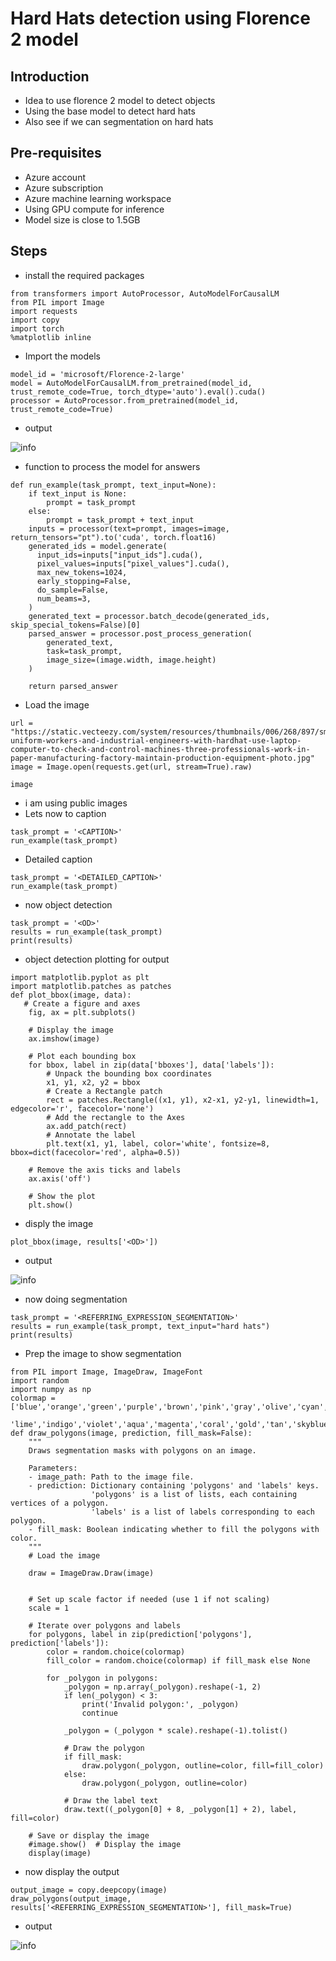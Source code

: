 # Hard Hats detection using Florence 2 model

## Introduction

- Idea to use florence 2 model to detect objects
- Using the base model to detect hard hats
- Also see if we can segmentation on hard hats

## Pre-requisites

- Azure account
- Azure subscription
- Azure machine learning workspace
- Using GPU compute for inference
- Model size is close to 1.5GB

## Steps

- install the required packages

```
from transformers import AutoProcessor, AutoModelForCausalLM
from PIL import Image
import requests
import copy
import torch
%matplotlib inline
```

- Import the models

```
model_id = 'microsoft/Florence-2-large'
model = AutoModelForCausalLM.from_pretrained(model_id, trust_remote_code=True, torch_dtype='auto').eval().cuda()
processor = AutoProcessor.from_pretrained(model_id, trust_remote_code=True)
```

- output

![info](https://github.com/balakreshnan/Samples2024/blob/main/visionfoundation/images/florence2-1.jpg 'RagChat')

- function to process the model for answers

```
def run_example(task_prompt, text_input=None):
    if text_input is None:
        prompt = task_prompt
    else:
        prompt = task_prompt + text_input
    inputs = processor(text=prompt, images=image, return_tensors="pt").to('cuda', torch.float16)
    generated_ids = model.generate(
      input_ids=inputs["input_ids"].cuda(),
      pixel_values=inputs["pixel_values"].cuda(),
      max_new_tokens=1024,
      early_stopping=False,
      do_sample=False,
      num_beams=3,
    )
    generated_text = processor.batch_decode(generated_ids, skip_special_tokens=False)[0]
    parsed_answer = processor.post_process_generation(
        generated_text,
        task=task_prompt,
        image_size=(image.width, image.height)
    )

    return parsed_answer
```

- Load the image

```
url = "https://static.vecteezy.com/system/resources/thumbnails/006/268/897/small_2x/safety-uniform-workers-and-industrial-engineers-with-hardhat-use-laptop-computer-to-check-and-control-machines-three-professionals-work-in-paper-manufacturing-factory-maintain-production-equipment-photo.jpg"
image = Image.open(requests.get(url, stream=True).raw)
```

```
image
```

- i am using public images
- Lets now to caption

```
task_prompt = '<CAPTION>'
run_example(task_prompt)
```

- Detailed caption

```
task_prompt = '<DETAILED_CAPTION>'
run_example(task_prompt)
```

- now object detection

```
task_prompt = '<OD>'
results = run_example(task_prompt)
print(results)
```

- object detection plotting for output

```
import matplotlib.pyplot as plt
import matplotlib.patches as patches
def plot_bbox(image, data):
   # Create a figure and axes
    fig, ax = plt.subplots()

    # Display the image
    ax.imshow(image)

    # Plot each bounding box
    for bbox, label in zip(data['bboxes'], data['labels']):
        # Unpack the bounding box coordinates
        x1, y1, x2, y2 = bbox
        # Create a Rectangle patch
        rect = patches.Rectangle((x1, y1), x2-x1, y2-y1, linewidth=1, edgecolor='r', facecolor='none')
        # Add the rectangle to the Axes
        ax.add_patch(rect)
        # Annotate the label
        plt.text(x1, y1, label, color='white', fontsize=8, bbox=dict(facecolor='red', alpha=0.5))

    # Remove the axis ticks and labels
    ax.axis('off')

    # Show the plot
    plt.show()
```

- disply the image

```
plot_bbox(image, results['<OD>'])
```

- output

![info](https://github.com/balakreshnan/Samples2024/blob/main/visionfoundation/images/florence2-2.jpg 'RagChat')

- now doing segmentation

```
task_prompt = '<REFERRING_EXPRESSION_SEGMENTATION>'
results = run_example(task_prompt, text_input="hard hats")
print(results)
```

- Prep the image to show segmentation

```
from PIL import Image, ImageDraw, ImageFont
import random
import numpy as np
colormap = ['blue','orange','green','purple','brown','pink','gray','olive','cyan','red',
            'lime','indigo','violet','aqua','magenta','coral','gold','tan','skyblue']
def draw_polygons(image, prediction, fill_mask=False):
    """
    Draws segmentation masks with polygons on an image.

    Parameters:
    - image_path: Path to the image file.
    - prediction: Dictionary containing 'polygons' and 'labels' keys.
                  'polygons' is a list of lists, each containing vertices of a polygon.
                  'labels' is a list of labels corresponding to each polygon.
    - fill_mask: Boolean indicating whether to fill the polygons with color.
    """
    # Load the image

    draw = ImageDraw.Draw(image)


    # Set up scale factor if needed (use 1 if not scaling)
    scale = 1

    # Iterate over polygons and labels
    for polygons, label in zip(prediction['polygons'], prediction['labels']):
        color = random.choice(colormap)
        fill_color = random.choice(colormap) if fill_mask else None

        for _polygon in polygons:
            _polygon = np.array(_polygon).reshape(-1, 2)
            if len(_polygon) < 3:
                print('Invalid polygon:', _polygon)
                continue

            _polygon = (_polygon * scale).reshape(-1).tolist()

            # Draw the polygon
            if fill_mask:
                draw.polygon(_polygon, outline=color, fill=fill_color)
            else:
                draw.polygon(_polygon, outline=color)

            # Draw the label text
            draw.text((_polygon[0] + 8, _polygon[1] + 2), label, fill=color)

    # Save or display the image
    #image.show()  # Display the image
    display(image)
```

- now display the output

```
output_image = copy.deepcopy(image)
draw_polygons(output_image, results['<REFERRING_EXPRESSION_SEGMENTATION>'], fill_mask=True)
```

- output

![info](https://github.com/balakreshnan/Samples2024/blob/main/visionfoundation/images/florence2-3.jpg 'RagChat')